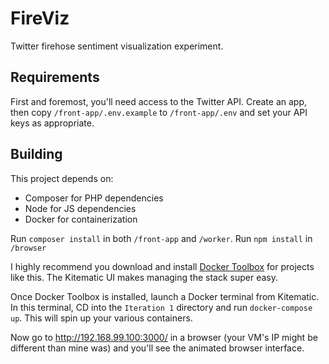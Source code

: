 FireViz
=======

Twitter firehose sentiment visualization experiment.

Requirements
------------

First and foremost, you'll need access to the Twitter API. Create an app, then copy `/front-app/.env.example` to `/front-app/.env` and set your API keys as appropriate.

Building
--------

This project depends on:
- Composer for PHP dependencies
- Node for JS dependencies
- Docker for containerization

Run `composer install` in both `/front-app` and `/worker`.
Run `npm install` in `/browser`

I highly recommend you download and install [Docker Toolbox](https://www.docker.com/products/docker-toolbox) for projects like this. The Kitematic UI makes managing the stack super easy.

Once Docker Toolbox is installed, launch a Docker terminal from Kitematic. In this terminal, CD into the `Iteration 1` directory and run `docker-compose up`. This will spin up your various containers.

Now go to http://192.168.99.100:3000/ in a browser (your VM's IP might be different than mine was) and you'll see the animated browser interface.
